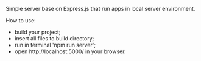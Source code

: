 Simple server base on Express.js that run apps in local server environment.

How to use:

- build your project;
- insert all files to build directory;
- run in terminal 'npm run server';
- open http://localhost:5000/ in your browser.
